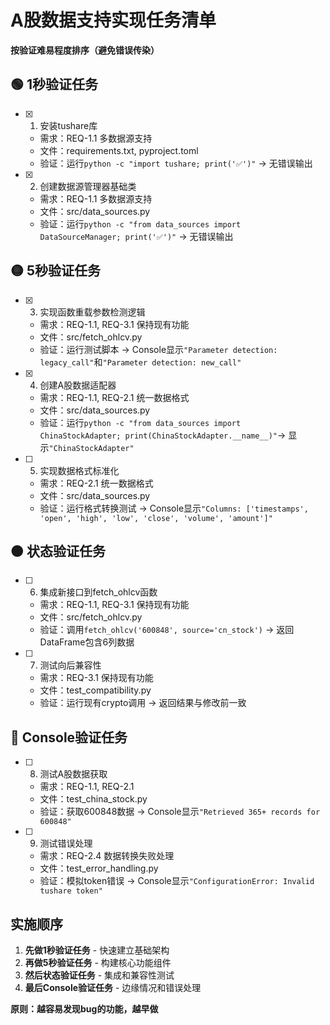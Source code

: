 # A股数据支持实现任务清单

**按验证难易程度排序（避免错误传染）**

## 🟢 1秒验证任务

- [x] 1. 安装tushare库
  - 需求：REQ-1.1 多数据源支持
  - 文件：requirements.txt, pyproject.toml  
  - 验证：运行`python -c "import tushare; print('✅')"` → 无错误输出

- [x] 2. 创建数据源管理器基础类
  - 需求：REQ-1.1 多数据源支持
  - 文件：src/data_sources.py
  - 验证：运行`python -c "from data_sources import DataSourceManager; print('✅')"` → 无错误输出

## 🟡 5秒验证任务  

- [x] 3. 实现函数重载参数检测逻辑
  - 需求：REQ-1.1, REQ-3.1 保持现有功能
  - 文件：src/fetch_ohlcv.py
  - 验证：运行测试脚本 → Console显示`"Parameter detection: legacy_call"`和`"Parameter detection: new_call"`

- [x] 4. 创建A股数据适配器

  - 需求：REQ-1.1, REQ-2.1 统一数据格式
  - 文件：src/data_sources.py
  - 验证：运行`python -c "from data_sources import ChinaStockAdapter; print(ChinaStockAdapter.__name__)"`→ 显示`"ChinaStockAdapter"`

- [ ] 5. 实现数据格式标准化
  - 需求：REQ-2.1 统一数据格式
  - 文件：src/data_sources.py  
  - 验证：运行格式转换测试 → Console显示`"Columns: ['timestamps', 'open', 'high', 'low', 'close', 'volume', 'amount']"`

## 🟠 状态验证任务

- [ ] 6. 集成新接口到fetch_ohlcv函数
  - 需求：REQ-1.1, REQ-3.1 保持现有功能
  - 文件：src/fetch_ohlcv.py
  - 验证：调用`fetch_ohlcv('600848', source='cn_stock')` → 返回DataFrame包含6列数据

- [ ] 7. 测试向后兼容性  
  - 需求：REQ-3.1 保持现有功能
  - 文件：test_compatibility.py
  - 验证：运行现有crypto调用 → 返回结果与修改前一致

## 🔴 Console验证任务

- [ ] 8. 测试A股数据获取
  - 需求：REQ-1.1, REQ-2.1
  - 文件：test_china_stock.py  
  - 验证：获取600848数据 → Console显示`"Retrieved 365+ records for 600848"`

- [ ] 9. 测试错误处理
  - 需求：REQ-2.4 数据转换失败处理
  - 文件：test_error_handling.py
  - 验证：模拟token错误 → Console显示`"ConfigurationError: Invalid tushare token"`

## 实施顺序

1. **先做1秒验证任务** - 快速建立基础架构
2. **再做5秒验证任务** - 构建核心功能组件  
3. **然后状态验证任务** - 集成和兼容性测试
4. **最后Console验证任务** - 边缘情况和错误处理

**原则：越容易发现bug的功能，越早做**